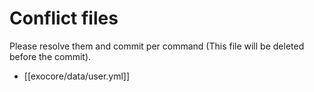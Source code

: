 # Conflict files
Please resolve them and commit per command (This file will be deleted before the commit).
- [[exocore/data/user.yml]]